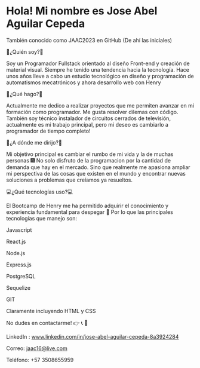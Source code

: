 # Hola! Mi nombre es Jose Abel Aguilar Cepeda
También conocido como JAAC2023 en GitHub (De ahí las iniciales) 

📑¿Quién soy?📑

Soy un Programador Fullstack orientado al diseño Front-end y creación de material visual. 
Siempre he tenido una tendencia hacia la tecnología. Hace unos años lleve a cabo un estudio tecnológico en diseño y programación de automatismos mecatrónicos y ahora desarrollo web con Henry 

  
📌¿Qué hago?📌

Actualmente me dedico a realizar proyectos que me permiten avanzar en mi formación como programador. Me gusta resolver dilemas con código. 
También soy técnico instalador de circuitos cerrados de televisión, actualmente es mi trabajo principal, pero mi deseo es cambiarlo a programador de tiempo completo! 

  

🚀¿A dónde me dirijo?🚀

Mi objetivo principal es cambiar el rumbo de mi vida y la de muchas personas 🎆 
No solo disfruto de la programacion por la cantidad de demanda que hay en el mercado. Sino que realmente me apasiona ampliar mi perspectiva de las cosas que existen en el mundo y encontrar nuevas soluciones a problemas que creíamos ya resueltos. 


💻¿Qué tecnologías uso?💻

El Bootcamp de Henry me ha permitido adquirir el conocimiento y experiencia fundamental para despegar 🚀 Por lo que las principales tecnologías que manejo son: 

Javascript 

React.js 

Node.js 

Express.js 

PostgreSQL 

Sequelize 

GIT 

Claramente incluyendo HTML y CSS 

 

No dudes en contactarme! 👉 📞 📧

LinkedIn : www.linkedin.com/in/jose-abel-aguilar-cepeda-8a3924284 

Correo: jaac16@live.com 

Teléfono: +57 3508655959
